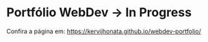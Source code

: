 # Portfólio WebDev -> In Progress

Confira a página em: https://kervijhonata.github.io/webdev-portfolio/
